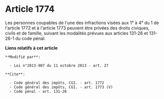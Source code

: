 # Article 1774

Les personnes coupables de l'une des infractions visées aux 1° à 4° du 1 de l'article 1772 et à l'article 1773 peuvent être
privées des droits civiques, civils et de famille, suivant les modalités prévues aux articles 131-26 et 131-26-1 du code
pénal.

**Liens relatifs à cet article**

	**Modifié par**:

	  - Loi n°2013-907 du 11 octobre 2013 - art. 27

	**Cite**:

	  - Code général des impôts, CGI. - art. 1772
	  - Code général des impôts, CGI. - art. 1773 (V)
	  - Code pénal - art. 131-26
